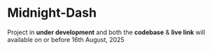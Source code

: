 # Midnight-Dash

Project in **under development** and both the **codebase** & **live link** will available on or before 16th August, 2025
